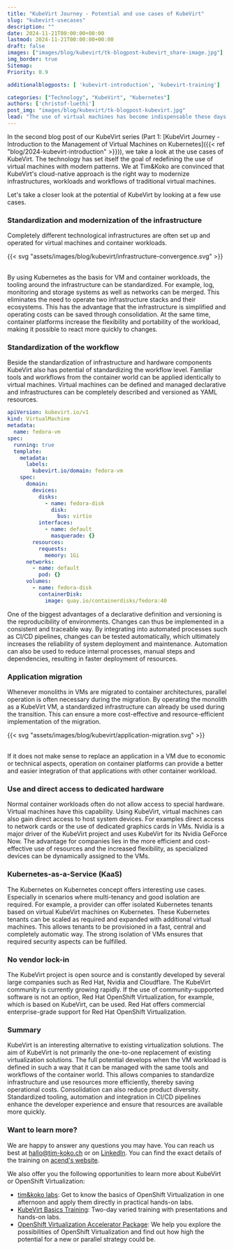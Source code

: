 ```yaml
---
title: "KubeVirt Journey - Potential and use cases of KubeVirt"
slug: "kubevirt-usecases"
description: ""
date: 2024-11-21T00:00:00+00:00
lastmod: 2024-11-21T00:00:00+00:00
draft: false
images: ["images/blog/kubevirt/tk-blogpost-kubevirt_share-image.jpg"]
img_border: true
Sitemap:
Priority: 0.9

additionalblogposts: [ 'kubevirt-introduction', 'kubevirt-training']

categories: ["Technology", "KubeVirt", "Kubernetes"]
authors: ['christof-luethi']
post_img: "images/blog/kubevirt/tk-blogpost-kubevirt.jpg"
lead: "The use of virtual machines has become indispensable these days. In addition to replacing existing virtualization solutions, KubeVirt offers the potential to modernize infrastructures and workflows."
---
```


In the second blog post of our KubeVirt series (Part 1: [KubeVirt Journey - Introduction to the Management of Virtual Machines on Kubernetes]({{< ref "blog/2024-kubevirt-introduction" >}})),
we take a look at the use cases of KubeVirt. The technology has set itself the goal of redefining the use of virtual
machines with modern patterns. We at Tim&Koko are convinced that KubeVirt's cloud-native approach is the right way to
modernize infrastructures, workloads and workflows of traditional virtual machines.

Let's take a closer look at the potential of KubeVirt by looking at a few use cases.

### Standardization and modernization of the infrastructure

Completely different technological infrastructures are often set up and operated for virtual machines and container workloads.

{{< svg "assets/images/blog/kubevirt/infrastructure-convergence.svg" >}}
<br /><br />

By using Kubernetes as the basis for VM and container workloads, the tooling around the infrastructure can be standardized.
For example, log, monitoring and storage systems as well as networks can be merged. This eliminates the need to operate
two infrastructure stacks and their ecosystems. This has the advantage that the infrastructure is simplified and
operating costs can be saved through consolidation. At the same time, container platforms increase the flexibility and
portability of the workload, making it possible to react more quickly to changes.

### Standardization of the workflow

Beside the standardization of infrastructure and hardware components KubeVirt also has potential of standardizing the
workflow level. Familiar tools and workflows from the container world can be applied identically to virtual machines.
Virtual machines can be defined and managed declarative and infrastructures can be completely described and versioned
as YAML resources.

```yaml
apiVersion: kubevirt.io/v1
kind: VirtualMachine
metadata:
  name: fedora-vm
spec:
  running: true
  template:
    metadata:
      labels:
        kubevirt.io/domain: fedora-vm
    spec:
      domain:
        devices:
          disks:
            - name: fedora-disk
              disk:
                bus: virtio
          interfaces:
            - name: default
              masquerade: {}
        resources:
          requests:
            memory: 1Gi
      networks:
        - name: default
          pod: {}
      volumes:
        - name: fedora-disk
          containerDisk:
            image: quay.io/containerdisks/fedora:40
```

One of the biggest advantages of a declarative definition and versioning is the reproducibility of environments. Changes
can thus be implemented in a consistent and traceable way. By integrating into automated processes such as CI/CD pipelines,
changes can be tested automatically, which ultimately increases the reliability of system deployment and maintenance.
Automation can also be used to reduce internal processes, manual steps and dependencies, resulting in faster deployment
of resources.

### Application migration

Whenever monoliths in VMs are migrated to container architectures, parallel operation is often necessary during the
migration. By operating the monolith as a KubeVirt VM, a standardized infrastructure can already be used during the
transition. This can ensure a more cost-effective and resource-efficient implementation of the migration.

{{< svg "assets/images/blog/kubevirt/application-migration.svg" >}}
<br /><br />

If it does not make sense to replace an application in a VM due to economic or technical aspects, operation on container
platforms can provide a better and easier integration of that applications with other container workload.

### Use and direct access to dedicated hardware

Normal container workloads often do not allow access to special hardware. Virtual machines have this capability. Using
KubeVirt, virtual machines can also gain direct access to host system devices. For examples direct access to network cards
or the use of dedicated graphics cards in VMs. Nvidia is a major driver of the KubeVirt project and uses KubeVirt for its Nvidia
GeForce Now. The advantage for companies lies in the more efficient and cost-effective use of resources and the increased
flexibility, as specialized devices can be dynamically assigned to the VMs.

### Kubernetes-as-a-Service (KaaS)

The Kubernetes on Kubernetes concept offers interesting use cases. Especially in scenarios where multi-tenancy and
good isolation are required. For example, a provider can offer isolated Kubernetes tenants based on virtual KubeVirt
machines on Kubernetes. These Kubernetes tenants can be scaled as required and expanded with additional virtual machines.
This allows tenants to be provisioned in a fast, central and completely automatic way. The strong isolation of VMs ensures
that required security aspects can be fulfilled.

### No vendor lock-in

The KubeVirt project is open source and is constantly developed by several large companies such as Red Hat, Nvidia and
Cloudflare. The KubeVirt community is currently growing rapidly. If the use of community-supported software is not an
option, Red Hat OpenShift Virtualization, for example, which is based on KubeVirt, can be used. Red Hat offers commercial
enterprise-grade support for Red Hat OpenShift Virtualization.

### Summary

KubeVirt is an interesting alternative to existing virtualization solutions. The aim of KubeVirt is not primarily the
one-to-one replacement of existing virtualization solutions. The full potential develops when the VM workload is defined
in such a way that it can be managed with the same tools and workflows of the container world. This allows companies to
standardize infrastructure and use resources more efficiently, thereby saving operational costs. Consolidation can also
reduce product diversity. Standardized tooling, automation and integration in CI/CD pipelines enhance the developer
experience and ensure that resources are available more quickly.

### Want to learn more?

We are happy to answer any questions you may have. You can reach us best at [hallo@tim-koko.ch](mailto:hallo@tim-koko.ch)&nbsp;or on [LinkedIn](https://www.linkedin.com/company/tim-koko). You can find the exact details of the training on [acend's website](https://acend.ch/trainings/kubevirt/).

We also offer you the following opportunities to learn more about KubeVirt or OpenShift Virtualization:

* [tim&koko labs](https://tim-koko.ch/en/labs/): Get to know the basics of OpenShift Virtualization in one afternoon and apply them directly in practical hands-on labs.
* [KubeVirt Basics Training](https://acend.ch/en/trainings/kubevirt/): Two-day varied training with presentations and hands-on labs.
* [OpenShift Virtualization Accelerator Package](https://tim-koko.ch/en/services/openshift-virtualization-accelerator/): We help you explore the possibilities of OpenShift Virtualization and find out how high the potential for a new or parallel strategy could be.
